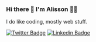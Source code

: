 ### Hi there 👋 I'm Alisson 👨‍💻

I do like coding, mostly web stuff.

[![Twitter Badge](https://img.shields.io/badge/-@alissonlschwanz-1ca0f1?style=flat-square&labelColor=1ca0f1&logo=twitter&logoColor=white&link=https://twitter.com/alissonlschwanz)](https://twitter.com/alissonlschwanz)
[![Linkedin Badge](https://img.shields.io/badge/-Alisson%20Ludtke%20Schwanz-blue?style=flat-square&logo=Linkedin&logoColor=white&link=https://www.linkedin.com/in/alissonludtkeschwanz)](https://www.linkedin.com/in/alissonludtkeschwanz)
